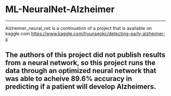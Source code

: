 # ML-NeuralNet-Alzheimer
--------------------------------------------------------------------------
Alzheimer_neural_net is a continuation of a project that is available on kaggle.com
https://www.kaggle.com/hyunseokc/detecting-early-alzheimer-s

The authors of this project did not publish results from a neural network, so this project runs the data through an optimized neural network that was
able to acheive 89.6% accuracy in predicting if a patient will develop Alzheimers.
---------------------------------------------------------------------------
